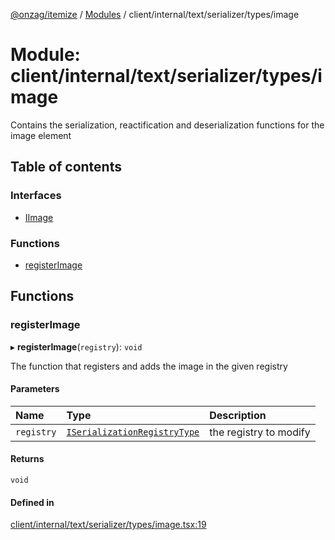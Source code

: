 [@onzag/itemize](../README.md) / [Modules](../modules.md) / client/internal/text/serializer/types/image

# Module: client/internal/text/serializer/types/image

Contains the serialization, reactification and deserialization functions
for the image element

## Table of contents

### Interfaces

- [IImage](../interfaces/client_internal_text_serializer_types_image.IImage.md)

### Functions

- [registerImage](client_internal_text_serializer_types_image.md#registerimage)

## Functions

### registerImage

▸ **registerImage**(`registry`): `void`

The function that registers and adds the image in the given
registry

#### Parameters

| Name | Type | Description |
| :------ | :------ | :------ |
| `registry` | [`ISerializationRegistryType`](../interfaces/client_internal_text_serializer.ISerializationRegistryType.md) | the registry to modify |

#### Returns

`void`

#### Defined in

[client/internal/text/serializer/types/image.tsx:19](https://github.com/onzag/itemize/blob/5c2808d3/client/internal/text/serializer/types/image.tsx#L19)

